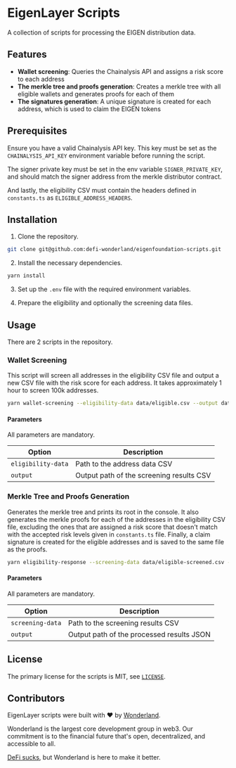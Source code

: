 # EigenLayer Scripts

A collection of scripts for processing the EIGEN distribution data.

## Features

- **Wallet screening**: Queries the Chainalysis API and assigns a risk score to each address
- **The merkle tree and proofs generation**: Creates a merkle tree with all eligible wallets and generates proofs for each of them
- **The signatures generation**: A unique signature is created for each address, which is used to claim the EIGEN tokens

## Prerequisites

Ensure you have a valid Chainalysis API key. This key must be set as the `CHAINALYSIS_API_KEY` environment variable before running the script.

The signer private key must be set in the env variable `SIGNER_PRIVATE_KEY`, and should match the signer address from the merkle distributor contract.

And lastly, the eligibility CSV must contain the headers defined in `constants.ts` as `ELIGIBLE_ADDRESS_HEADERS`.

## Installation

1. Clone the repository.

```bash
git clone git@github.com:defi-wonderland/eigenfoundation-scripts.git
```

2. Install the necessary dependencies.

```bash
yarn install
```

3. Set up the `.env` file with the required environment variables.

4. Prepare the eligibility and optionally the screening data files.

## Usage

There are 2 scripts in the repository.

### Wallet Screening

This script will screen all addresses in the eligibility CSV file and output a new CSV file with the risk score for each address. It takes approximately 1 hour to screen 100k addresses.

```bash
yarn wallet-screening --eligibility-data data/eligible.csv --output data/eligible-screened.csv
```

#### Parameters

All parameters are mandatory.

| Option             | Description                              |
| ------------------ | ---------------------------------------- |
| `eligibility-data` | Path to the address data CSV             |
| `output`           | Output path of the screening results CSV |

### Merkle Tree and Proofs Generation

Generates the merkle tree and prints its root in the console. It also generates the merkle proofs for each of the addresses in the eligibility CSV file, excluding the ones that are assigned a risk score that doesn't match with the accepted risk levels given in `constants.ts` file. Finally, a claim signature is created for the eligible addresses and is saved to the same file as the proofs.

```bash
yarn eligibility-response --screening-data data/eligible-screened.csv --output data/proofs-and-signatures.json
```

#### Parameters

All parameters are mandatory.

| Option           | Description                               |
| ---------------- | ----------------------------------------- |
| `screening-data` | Path to the screening results CSV         |
| `output`         | Output path of the processed results JSON |

## License

The primary license for the scripts is MIT, see [`LICENSE`](./LICENSE).

## Contributors

EigenLayer scripts were built with ❤️ by [Wonderland](https://defi.sucks).

Wonderland is the largest core development group in web3. Our commitment is to the financial future that's open, decentralized, and accessible to all.

[DeFi sucks](https://defi.sucks), but Wonderland is here to make it better.
